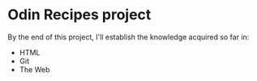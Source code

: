 # Odin Recipes project

By the end of this project, I'll establish the knowledge acquired so far
in:

- HTML
- Git
- The Web

